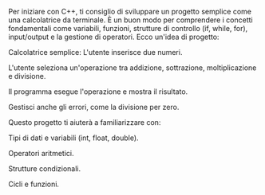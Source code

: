 Per iniziare con C++, ti consiglio di sviluppare un progetto semplice come una calcolatrice da terminale. È un buon modo per comprendere i concetti fondamentali come variabili, funzioni, strutture di controllo (if, while, for), input/output e la gestione di operatori. Ecco un'idea di progetto:

Calcolatrice semplice:
L'utente inserisce due numeri.

L'utente seleziona un'operazione tra addizione, sottrazione, moltiplicazione e divisione.

Il programma esegue l'operazione e mostra il risultato.

Gestisci anche gli errori, come la divisione per zero.

Questo progetto ti aiuterà a familiarizzare con:

Tipi di dati e variabili (int, float, double).

Operatori aritmetici.

Strutture condizionali.

Cicli e funzioni.